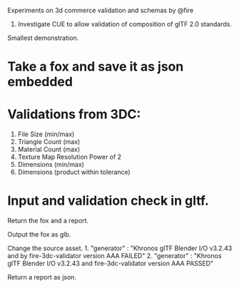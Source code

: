 Experiments on 3d commerce validation and schemas by @fire

1. Investigate CUE to allow validation of composition of glTF 2.0 standards.

Smallest demonstration.

# Take a fox and save it as json embedded

# Validations from 3DC:
   1. File Size (min/max)
   2. Triangle Count (max)
   3. Material Count (max)
   4. Texture Map Resolution Power of 2
   5. Dimensions (min/max)
   6. Dimensions (product within tolerance)
   
# Input and validation check in gltf.

Return the fox and a report. 

Output the fox as glb.

Change the source asset.
            1. "generator" : "Khronos glTF Blender I/O v3.2.43 and by fire-3dc-validator version AAA FAILED" 
            2. "generator" : "Khronos glTF Blender I/O v3.2.43 and fire-3dc-validator version AAA PASSED"

Return a report as json.
